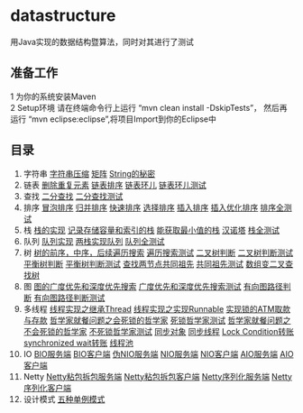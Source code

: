 # datastructure
用Java实现的数据结构暨算法，同时对其进行了测试

准备工作
------
  1 为你的系统安装Maven  
  2 Setup环境 请在终端命令行上运行 “mvn clean install -DskipTests”， 然后再运行 “mvn eclipse:eclipse”,将项目Import到你的Eclipse中

  目录
------
  1. 字符串 [字符串压缩](https://github.com/razertory/datastructure/blob/master/src/main/java/org/razertory/datastructure/array/CompressStr.java) [矩阵](https://github.com/razertory/datastructure/blob/master/src/main/java/org/razertory/datastructure/array/SetZeroMatrix.java) [String的秘密](https://github.com/razertory/datastructure/blob/master/src/main/java/org/razertory/datastructure/string/StringEqual.java)
  2. 链表 [删除重复元素](https://github.com/razertory/datastructure/blob/master/src/main/java/org/razertory/datastructure/linkedlist/DeleteDups.java) [链表排序](https://github.com/razertory/datastructure/blob/master/src/main/java/org/razertory/datastructure/linkedlist/SortWithValue.java) [链表环儿](https://github.com/razertory/datastructure/blob/master/src/main/java/org/razertory/datastructure/linkedlist/LinkedListLoop.java) [链表环儿测试](https://github.com/razertory/datastructure/blob/master/src/test/java/org/razertory/datastructure/linkedlist/LinkedListLoopTest.java)
  3. 查找 [二分查找](https://github.com/razertory/datastructure/blob/master/src/main/java/org/razertory/datastructure/search/BinarySearch.java) [二分查找测试](https://github.com/razertory/datastructure/blob/master/src/test/java/org/razertory/datastructure/search/BinarySearchTest.java)
  4. 排序 [冒泡排序](https://github.com/razertory/datastructure/blob/master/src/main/java/org/razertory/datastructure/sort/BubbleSort.java) [归并排序](https://github.com/razertory/datastructure/blob/master/src/main/java/org/razertory/datastructure/sort/MergeSort.java) [快速排序](https://github.com/razertory/datastructure/blob/master/src/main/java/org/razertory/datastructure/sort/QuickSort.java) [选择排序](https://github.com/razertory/datastructure/blob/master/src/main/java/org/razertory/datastructure/sort/SelectionSort.java) [插入排序](https://github.com/razertory/datastructure/blob/master/src/main/java/org/razertory/datastructure/sort/InsertSort.java) [插入优化排序](https://github.com/razertory/datastructure/blob/master/src/main/java/org/razertory/datastructure/sort/InsertOptimizeSort.java) [排序全测试](https://github.com/razertory/datastructure/blob/master/src/test/java/org/razertory/datastructure/sort/SortTest.java)
  5. 栈 [栈的实现](https://github.com/razertory/datastructure/blob/master/src/main/java/org/razertory/datastructure/stack/Stack.java) [记录存储容量和索引的栈](https://github.com/razertory/datastructure/blob/master/src/main/java/org/razertory/datastructure/stack/StackCapacity.java) [能获取最小值的栈](https://github.com/razertory/datastructure/blob/master/src/main/java/org/razertory/datastructure/stack/StackWithMin.java) [汉诺塔](https://github.com/razertory/datastructure/blob/master/src/main/java/org/razertory/datastructure/stack/Hannotower.java) [栈全测试](https://github.com/razertory/datastructure/blob/master/src/test/java/org/razertory/datastructure/stack/StackTest.java)
  6. 队列 [队列实现](https://github.com/razertory/datastructure/blob/master/src/main/java/org/razertory/datastructure/queue/Queue.java) [两栈实现队列](https://github.com/razertory/datastructure/blob/master/src/main/java/org/razertory/datastructure/queue/QueueWith2Stack.java) [队列全测试](https://github.com/razertory/datastructure/blob/master/src/test/java/org/razertory/datastructure/queue/QueueTest.java)
  7. 树 [树的前序，中序，后续遍历搜索](https://github.com/razertory/datastructure/blob/master/src/main/java/org/razertory/datastructure/tree/TreeSearch.java) [遍历搜索测试](https://github.com/razertory/datastructure/blob/master/src/test/java/org/razertory/datastructure/tree/TreeSearchTest.java) [二叉树判断](https://github.com/razertory/datastructure/blob/master/src/main/java/org/razertory/datastructure/tree/BinarySearchTree.java) [二叉树判断测试](https://github.com/razertory/datastructure/blob/master/src/test/java/org/razertory/datastructure/tree/BinarySearchTreeTest.java)  [平衡树判断](https://github.com/razertory/datastructure/blob/master/src/main/java/org/razertory/datastructure/tree/CheckBalanceTree.java) [平衡树判断测试](https://github.com/razertory/datastructure/blob/master/src/test/java/org/razertory/datastructure/tree/CheckBalanceTreeTest.java) [查找两节点共同祖先](https://github.com/razertory/datastructure/blob/master/src/main/java/org/razertory/datastructure/tree/CommonAncestorSearch.java) [共同祖先测试](https://github.com/razertory/datastructure/blob/master/src/test/java/org/razertory/datastructure/tree/CommonAncestorSearchTest.java) [数组变二叉查找树](https://github.com/razertory/datastructure/blob/master/src/main/java/org/razertory/datastructure/tree/MinBinaryTree.java)
  8. 图 [图的广度优先和深度优先搜索](https://github.com/razertory/datastructure/blob/master/src/main/java/org/razertory/datastructure/graph/GraphSearch.java) [广度优先和深度优先搜索测试](https://github.com/razertory/datastructure/blob/master/src/test/java/org/razertory/datastructure/graph/GraphSearchTest.java) [有向图路径判断](https://github.com/razertory/datastructure/blob/master/src/main/java/org/razertory/datastructure/graph/DirectedGraphPathCheck.java) [有向图路径判断测试](https://github.com/razertory/datastructure/blob/master/src/test/java/org/razertory/datastructure/graph/DirectedGraphPathCheckTest.java)
  9. 多线程 [线程实现之继承Thread](https://github.com/razertory/datastructure/blob/master/src/main/java/org/razertory/datastructure/thread/ExtendThread.java) [线程实现之实现Runnable](https://github.com/razertory/datastructure/blob/master/src/main/java/org/razertory/datastructure/thread/RunableThread.java) [实现锁的ATM取款与存款](https://github.com/razertory/datastructure/blob/master/src/main/java/org/razertory/datastructure/thread/LockedATM.java) [哲学家就餐问题之会死锁的哲学家](https://github.com/razertory/datastructure/blob/master/src/main/java/org/razertory/datastructure/thread/PhilosopherLocked.java) [死锁哲学家测试](https://github.com/razertory/datastructure/blob/master/src/main/java/org/razertory/datastructure/thread/PhilosopherLockedEat.java)  [哲学家就餐问题之不会死锁的哲学家](https://github.com/razertory/datastructure/blob/master/src/main/java/org/razertory/datastructure/thread/PhilosopherUnLocked.java) [不死锁哲学家测试](https://github.com/razertory/datastructure/blob/master/src/main/java/org/razertory/datastructure/thread/PhilosopherUnLockedEat.java) [同步对象](https://github.com/razertory/datastructure/blob/master/src/main/java/org/razertory/datastructure/thread/SynchronizedObject.java) [同步线程](https://github.com/razertory/datastructure/blob/master/src/main/java/org/razertory/datastructure/thread/SynchronizedThread.java) [Lock Condition转账](https://github.com/razertory/datastructure/blob/master/src/main/java/org/razertory/datastructure/thread/lockcondition/SynchBankTest.java) [synchronized wait转账](https://github.com/razertory/datastructure/blob/master/src/main/java/org/razertory/datastructure/thread/usesynchronized/SynchBankTest2.java) [线程池](https://github.com/razertory/datastructure/blob/master/src/main/java/org/razertory/datastructure/thread/threadpool/ThreadPoolTest.java)
  10. IO [BIO服务端](https://github.com/razertory/datastructure/blob/master/src/main/java/org/razertory/datastructure/io/bio/TimeServer.java) [BIO客户端](https://github.com/razertory/datastructure/blob/master/src/main/java/org/razertory/datastructure/io/bio/TimeClient.java) [伪NIO服务端](https://github.com/razertory/datastructure/blob/master/src/main/java/org/razertory/datastructure/io/fakenio/TimeServer.java) [NIO服务端](https://github.com/razertory/datastructure/blob/master/src/main/java/org/razertory/datastructure/io/nio/TimeServer.java) [NIO客户端](https://github.com/razertory/datastructure/blob/master/src/main/java/org/razertory/datastructure/io/nio/TimeClient.java) [AIO服务端](https://github.com/razertory/datastructure/blob/master/src/main/java/org/razertory/datastructure/io/aio/TimeServer.java) [AIO客户端](https://github.com/razertory/datastructure/blob/master/src/main/java/org/razertory/datastructure/io/aio/TimeClient.java)
  11. Netty [Netty粘包拆包服务端](https://github.com/razertory/datastructure/blob/master/src/main/java/org/razertory/datastructure/io/netty/tcpacketsplicing/TimeServer.java) [Netty粘包拆包客户端](https://github.com/razertory/datastructure/blob/master/src/main/java/org/razertory/datastructure/io/netty/tcpacketsplicing/TimeClient.java) [Netty序列化服务端](https://github.com/razertory/datastructure/blob/master/src/main/java/org/razertory/datastructure/io/netty/serializable/SubReqServer.java) [Netty序列化客户端](https://github.com/razertory/datastructure/blob/master/src/main/java/org/razertory/datastructure/io/netty/serializable/SubReqClient.java)
  12. 设计模式 [五种单例模式](https://github.com/razertory/datastructure/blob/master/src/main/java/org/razertory/datastructure/designPatterns/singleton/Singleton.java)
